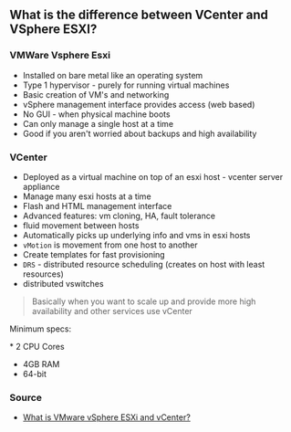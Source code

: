 ## What is the difference between VCenter and VSphere ESXI?

### VMWare Vsphere Esxi

* Installed on bare metal like an operating system
* Type 1 hypervisor - purely for running virtual machines
* Basic creation of VM's and networking
* vSphere management interface provides access (web based)
* No GUI - when physical machine boots
* Can only manage a single host at a time
* Good if you aren't worried about backups and high availability


### VCenter

* Deployed as a virtual machine on top of an esxi host - vcenter server appliance
* Manage many esxi hosts at a time
* Flash and HTML management interface
* Advanced features: vm cloning, HA, fault tolerance
* fluid movement between hosts
* Automatically picks up underlying info and vms in esxi hosts
* `vMotion` is movement from one host to another
* Create templates for fast provisioning
* `DRS` - distributed resource scheduling (creates on host with least resources)
* distributed vswitches


> Basically when you want to scale up and provide more high availability and other services use vCenter





Minimum specs:

\* 2 CPU Cores
* 4GB RAM
* 64-bit




### Source

* [What is VMware vSphere ESXi and vCenter?](https://www.youtube.com/watch?v=-Hltydu9PXk)